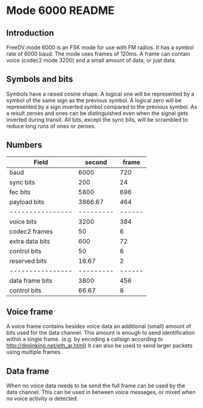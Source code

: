 # Mode 6000 README

## Introduction

FreeDV mode 6000 is an FSK mode for use with FM radios.
It has a symbol rate of 6000 baud.
The mode uses frames of 120ms.
A frame can contain voice (codec2 mode 3200) and a small amount of data, or just data.


## Symbols and bits

Symbols have a raised cosine shape.
A logical one will be represented by a symbol of the same sign as the previous symbol.
A logical zero will be represented by a sign inverted symbol compared to the previous symbol.
As a result zeroes and ones can be distinguished even when the signal gets inverted during transit.
All bits, except the sync bits, will be scrambled to reduce long runs of ones or zeroes.


## Numbers

Field           | second  | frame
----------------|---------|------
baud            | 6000    | 720
sync bits       |  200    |  24
fec bits        | 5800    | 696
payload bits    | 3866.67 | 464
----------------|---------|------
voice bits      | 3200    | 384
codec2 frames   |   50    |   6
extra data bits |  600    |  72
control bits    |   50    |   6
reserved bits   |   16.67 |   2
----------------|---------|------
data frame bits | 3800    | 456
control bits    |   66.67 |   8


## Voice frame

A voice frame contains besides voice data an additional (small) amount of bits used for the data channel.
This amount is enough to send identification within a single frame.
(e.g. by encoding a callsign according to http://dmlinking.net/eth_ar.html)
It can also be used to send larger packets using multiple frames.


## Data frame

When no voice data needs to be send the full frame can be used by the data channel.
This can be used in between voice messages, or mixed when no voice activity is detected.

